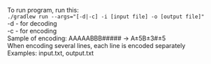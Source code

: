 To run program, run this: <br>
  ```./gradlew run --args="[-d|-c] -i [input file] -o [output file]"``` <br>
-d - for decoding <br>
-c - for encoding <br>
Sample of encoding: AAAAABBB##### -> A±5B±3#±5 <br>
When encoding several lines, each line is encoded separately <br>
Examples: input.txt, output.txt
